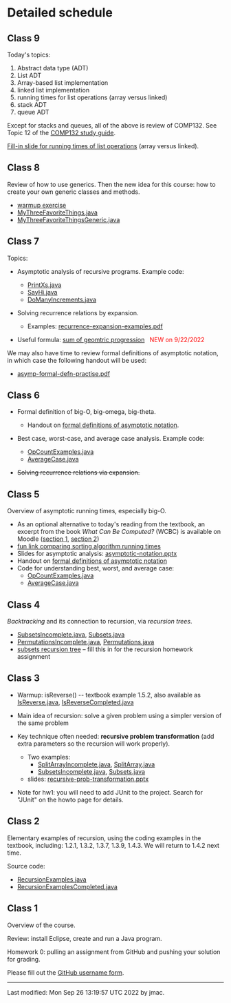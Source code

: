 # Detailed schedule

<!-- ## Class 24 -->

<!-- Exam review. Whiteboard notes: [whiteboard-12-9-2021.png](class24/whiteboard-12-9-2021.png) -->

<!-- ## Class 23 -->

<!-- Please fill out the [official feedback -->
<!-- form](https://lms.dickinson.edu/mod/url/view.php?id=1059641) if you -->
<!-- have not done so already. -->

<!-- Today's topic: depth-first and breadth-first graph traversals. -->

<!-- PowerPoint: -->
<!-- [intuitive-graph-traversals.pptx](class23/intuitive-graph-traversals.pptx) -->

<!-- Handout: [graph-traversals-handout.pdf](class23/graph-traversals-handout.pdf) -->

<!-- Handout solution: [graph-traversals-handout-solution.pdf](class23/graph-traversals-handout-solution.pdf) -->


<!-- ## Class 22 -->

<!-- Please fill out the [official feedback -->
<!-- form](https://lms.dickinson.edu/mod/url/view.php?id=1059641) for the -->
<!-- course (we will do this in class time). -->

<!-- Today's topic: graphs, including adjacency matrices and adjacency -->
<!-- lists. -->

<!-- PowerPoint: [class22-graphs.pptx](class22/class22-graphs.pptx) -->

<!-- ## Class 21 -->

<!-- Today's topic: Java Stream API. We pick up where we left off last time -->
<!-- with the `filter()` method. A slightly updated version of -->
<!-- [streamdemo.zip](class21/streamdemo.zip) is available. -->

<!-- ## Class 20 -->

<!-- Main topics for today: functional programming and lambda -->
<!-- expressions. We may also begin on the Java Stream API. -->

<!-- Code: [functionAsParam.py](class20/functionAsParam.py), -->
<!-- [FunctionParameterDemo.java](class20/FunctionParameterDemo.java), [streamdemo.zip](class21/streamdemo.zip) -->

<!-- To run Python code without installing anything, -->
<!-- [repl.it](https://repl.it) is a good option. -->

<!-- Purely for interest: If you are curious about where the "lambda" in -->
<!-- lambda-expressions comes from... The use of the Greek letter lambda to -->
<!-- represent an anonymous function was first introduced by Alonzo Church -->
<!-- in his 1936 paper "[An Unsolvable Problem of Elementary Number -->
<!-- Theory](http://links.jstor.org/sici?sici=0002-9327%28193604%2958%3A2%3C345%3AAUPOEN%3E2.0.CO%3B2-1)", -->
<!-- American Journal of Mathematics, Vol. 58, No. 2. (Apr., 1936), -->
<!-- pp. 345-363. This paper is one of two that are most closely linked -->
<!-- with the birth of computer science as an academic discipline. The -->
<!-- other is Alan Turing's paper on computable numbers, also from 1936. To -->
<!-- find out more, take COMP314. -->


<!-- ## Class 19 -->

<!-- Hash tables, session II. We continue with the PowerPoint, Java files, -->
<!-- and handout from last time. -->

<!-- As part of our discussion of a few computer scientists, it's well -->
<!-- worth checking out [Joy -->
<!-- Buolamwini](https://www.media.mit.edu/people/joyab/overview/)'s -->
<!-- [poetofcode.com](https://poetofcode.com/) site, especially her video art "AI, -->
<!-- Ain't I A Woman." -->


<!-- ## Class 18 -->

<!-- Hash tables, session I. -->

<!-- PowerPoint: [class18-hash-tables.pptx](class18/class18-hash-tables.pptx) <font color="green">UPDATED on 11/18/2021 &ndash; fixed an error on slide 29</font> -->

<!-- Java: [HashCodes.java](class18/HashCodes.java) and -->
<!-- [ComputerScientist.java](class18/ComputerScientist.java) -->

<!-- Handout: [hash-table-handout.pdf](class18/hash-table-handout.pdf) (and the [handout solution](class18/hash-table-handout-solution.pdf) <font color="green">UPDATED on 11/18/2021 &ndash; fixed errors</font>) -->


<!-- ## Class 17b -->

<!-- Exam review session. Please bring any questions. -->

<!-- Also, we will go over stable sorting again, using an updated -->
<!-- explanation. -->

<!-- As previously announced, homework assignment 6 will be graded on -->
<!-- completeness only. Solutions are being made available today. Unlike -->
<!-- most other homework assignments, you may consult the solutions when -->
<!-- working on this assignment. To benefit as much as possible from the -->
<!-- assignment, you should make a serious attempt at each question before -->
<!-- consulting the solution. -->

<!-- ## Class 17 -->

<!-- Note the announcement of midterm exam 2. Also note that homework six -->
<!-- will be graded on completeness only, and can optionally be turned in -->
<!-- before the exam or after the exam. -->

<!-- Topics: -->
<!-- * Heap sort -->
<!-- * Stability of sorting algorithms -->
<!-- * Example of real-world sorting algorithm -->

<!-- PowerPoint: [class17-heap-sort.pptx](class17/class17-heap-sort.pptx) &nbsp;&nbsp;&nbsp;<font color="green">UPDATED on 11/6/2021</font> -->



<!-- ## Class 16 -->

<!-- Sorting algorithms: Today we study *insertion sort* and *merge -->
<!-- sort*. Next time we study *heap sort*. Note that the textbook also -->
<!-- discusses *selection sort* and mentions *bubble sort* and *quick -->
<!-- sort*. It is good to read about and be aware of selection sort and -->
<!-- bubble sort but we do not study them in detail. -->

<!-- We've seen this before: -->
<!-- * [fun link comparing sorting algorithm running -->
<!--   times](http://www.sorting-algorithms.com/random-initial-order) -->

<!-- Powerpoint: [class16-insertion-and-merge-sort.pptx](class16/class16-insertion-and-merge-sort.pptx) -->


<!-- ## Class 15 -->

<!-- Mid-semester feedback results: -->
<!--   - [mid-semester-feedback-results.pdf](class15/mid-semester-feedback-results.pdf) -->
<!--   - [mid-semester-feedback-slides.pptx](class15/mid-semester-feedback-slides.pptx) -->

<!-- Topics for today (all optional, not on the exam or homework): -->
<!--   1. Generic expressions like `CS232PriorityQueue<K extends Comparable<K>, V>` -->
<!--      - These are called *bounded type parameters*. See [https://docs.oracle.com/javase/tutorial/java/generics/bounded.html](https://docs.oracle.com/javase/tutorial/java/generics/bounded.html) -->
<!--   1. AVL trees, or balanced trees generally. -->
<!--      * [description](https://courses.grainger.illinois.edu/cs225/fa2021/resources/avl-trees/) -->
<!-- 	 * [demo](https://www.cs.usfca.edu/~galles/visualization/AVLtree.html) -->
<!-- 	 * other balanced trees that are used in practice: -->
<!-- 	   - [red-black trees](https://en.wikipedia.org/wiki/Red%E2%80%93black_tree) -->
<!-- 	   - [B-trees](https://en.wikipedia.org/wiki/B-tree) -->
<!--   1. Javadoc demo -->
<!--      * check out the Project \| Generate Javadoc... command in Eclipse. -->
<!--   1. Proof that height of complete tree is O(log n). -->
<!--      * follows from the fact that 1 + 2 + 4 + 8 + 16 + ... + 2^d = 2^(d+1) -1 -->
  
<!-- Help and discussion of homework 5 (bring your own questions) -->


<!-- ## Class 14 -->

<!-- * Main topic: **heaps** -->

<!-- * [PowerPoint slides for heaps](class14/class14-heaps-slides.pptx) -->



<!-- ## Class 13 -->

<!-- * Please complete the [mid-semester survey](https://forms.office.com/Pages/ResponsePage.aspx?id=VbAyYrl2E0ybiLVirn22-3zmolgc6htDs2E7F-Dz3zdURFdaN0NZVFg5TUswQks2NTNOUVEyVFJCMSQlQCN0PWcu) -->

<!-- * Main topic for today: binary search trees (BSTs) -->
<!--   - **Important note:** In the textbook, equal keys are stored in the -->
<!--     *left* child. In the CS232 sample code, equal keys are stored in the -->
<!--     *right* child. For the homework, you must store equal keys in the -->
<!--     *right* child, not the left child. -->
<!--   - three BST operations:  -->
<!--     * find -->
<!-- 	* add (also called insert) -->
<!-- 	* remove: 3 cases -->
<!-- 	  - zero children (easy) -->
<!-- 	  - one child (easy) -->
<!-- 	  - two children (swap in value from smallest node in right -->
<!--         subtree, then delete that node) -->
<!--   - [PowerPoint slides describing the three BST operations](class13/class13-BSTs.pptx) -->
<!--   - [handout to practice adding and removing BST nodes](class13/bst-handout.png)  -->
<!--   <\!-- - [handout solution](class13/bst-handout-solution.png) -\-> -->


<!-- ## Class 12 -->

<!-- Binary trees session 2. Today's topics:  -->
<!-- 1. Definitions of full and complete binary trees -->
<!-- 1. Statement of two theorems about binary trees -->
<!-- 1. Review traversals -->
<!--    - Examine the code for level order traversal, which uses a queue -->
<!--      rather than employing recursion. -->
<!-- 1. Review binary tree ADT, and compare with the Map ADT -->
<!-- 1. Overview of the Visitor design pattern (see sample code -->
<!--    `tree.PrintVisitor.java` for an example). Additional examples of -->
<!--    the Visitor pattern (**very** useful for the binary tree homework -->
<!--    assignment): -->
<!--    - [SumVisitor.java](class12/SumVisitor.java) -->
<!--    - [AverageWithoutLowestVisitor.java](class12/AverageWithoutLowestVisitor.java) -->
<!-- 1. Homework help for the binary tree homework assignment -->
<!--    - [Hints for HW4, question 6](class12/hw4-qu6-hints.png) -->

<!-- A useful example of how to add methods that assist in debugging your -->
<!-- code: [BTNode.java](class12/BTNode.java) -->

<!-- Resources: -->
<!-- * [whiteboard notes](class12/whiteboard-class12.png) &ndash; including updated list of nodes traversed for the warm-up example at the start -->


<!-- ## Class 11 -->

<!-- Binary trees session 1. Today's topics:  -->
<!-- * Basic definitions (root, leaves, internal loads, descendants, -->
<!--   ancestors, depth, height, path length). -->
<!-- * recursive nature of binary trees -->
<!-- * Four types of traversals: Level order, pre-order, in order, post-order. -->
<!-- * Our ADT for Binary trees -->

<!-- Resources: -->
<!-- * [PowerPoint notes](class11/topic5-binary-trees.pptx) -->

<!-- For next time: -->
<!-- * Make a start on the binary tree homework assignment (HW4). Try to -->
<!--   look through all the questions and highlight areas where you need a -->
<!--   hint to get started. In the next class meeting, we will spend some -->
<!--   time giving hints where necessary. -->


<!-- ## Exam review session -->

<!-- * [PowerPoint notes](class10b/class10b-review-session.pptx) -->
<!-- * [Whiteboard notes](class10b/whiteboard.png) -->


<!-- ## Class 10 -->

<!-- Today's topics: -->
<!-- 1. Iterators -->
<!--    * This is a repeat of class meeting 41 from COMP132. See topic 12e -->
<!--      of the [COMP132 study -->
<!-- guide](https://users.dickinson.edu/~jmac/courses/previous/spring-2021-comp132/study-guide-4-26-2021.docx). -->
<!--    * code: [Friends.java](class10/Friends.java), [FriendsIterator.java](class10/FriendsIterator.java), -->
<!--      [FriendsIteratorUnfinished.java](class10/FriendsIteratorUnfinished.java), [FriendsNested.java](class10/FriendsNested.java). -->
<!--    * [slide explaining traversal](class10/traversal.pptx) -->
<!-- 1. Example of amortized analysis: cost of adding to an ArrayList -->
<!--    * This is an optional topic that will not appear on exams or homework. -->
<!--    * [tollbooth-allegory.pptx](class10/tollbooth-allegory.pptx) -->


## Class 9

Today's topics:
1. Abstract data type (ADT)
1. List ADT
1. Array-based list implementation
1. linked list implementation
1. running times for list operations (array versus linked)
1. stack ADT
1. queue ADT

Except for stacks and queues, all of the above is review of
COMP132. See Topic 12 of the [COMP132 study
guide](https://users.dickinson.edu/~jmac/courses/previous/spring-2021-comp132/study-guide-4-26-2021.docx).

[Fill-in slide for running times of list
operations](class09/list-operations.pptx) (array versus linked).

## Class 8

Review of how to use generics. Then the new idea for this course: how to create your own generic classes and methods.

* [warmup exercise](class08/warmup-exercise.pptx)
* [MyThreeFavoriteThings.java](class08/MyThreeFavoriteThings.java)
* [MyThreeFavoriteThingsGeneric.java](class08/MyThreeFavoriteThingsGeneric.java)

## Class 7

Topics:
* Asymptotic analysis of recursive programs. Example code:
  - [PrintXs.java](class07/PrintXs.java)
  - [SayHi.java](class07/SayHi.java)
  - [DoManyIncrements.java](class07/DoManyIncrements.java)
* Solving recurrence relations by expansion. 
  - Examples: [recurrence-expansion-examples.pdf](class07/recurrence-expansion-examples.pdf)

* Useful formula: [sum of geomtric progression](class07/geometric-progression.pdf)&nbsp;&nbsp;&nbsp;<font color="red">NEW on 9/22/2022</font>

We may also have time to review formal definitions of asymptotic
notation, in which case the following handout will be used:
* [asymp-formal-defn-practise.pdf](class07/asymp-formal-defn-practise.pdf)


## Class 6

* Formal definition of big-O, big-omega, big-theta. 
  - Handout on [formal definitions of asymptotic
    notation](class05/asymp-formal-defs.pdf).
* Best case, worst-case, and average case analysis. Example code:
  - [OpCountExamples.java](class05/OpCountExamples.java)
  - [AverageCase.java](class05/AverageCase.java)

* ~~Solving recurrence relations via expansion.~~

## Class 5

Overview of asymptotic running times, especially big-O.

* As an optional alternative to today's reading from the textbook, an
  excerpt from the book *What Can Be Computed?* (WCBC) is available on
  Moodle ([section 1](https://lms.dickinson.edu/mod/resource/view.php?id=1131204), [section 2](https://lms.dickinson.edu/mod/resource/view.php?id=1131205))
* [fun link comparing sorting algorithm running times](http://www.sorting-algorithms.com/random-initial-order)
* Slides for asymptotic analysis: [asymptotic-notation.pptx](class05/asymptotic-notation.pptx)
* Handout on [formal definitions of asymptotic notation](class05/asymp-formal-defs.pdf)
* Code for understanding best, worst, and average case:
  - [OpCountExamples.java](class05/OpCountExamples.java)
  - [AverageCase.java](class05/AverageCase.java)
<!-- * [whiteboard notes](class05/class5-whiteboard.png) -->


## Class 4

*Backtracking* and its connection to recursion, via *recursion trees*.


* [SubsetsIncomplete.java](class03/SubsetsIncomplete.java), [Subsets.java](class03/Subsets.java)
* [PermutationsIncomplete.java](class04/PermutationsIncomplete.java), [Permutations.java](class04/Permutations.java)
* [subsets recursion tree](class04/subsets-recursion-tree.png) &ndash; fill this in for the recursion homework assignment
<!-- * [whiteboard notes](class04/whiteboard-notes.pptx) -->

## Class 3

* Warmup: isReverse() -- textbook example 1.5.2, also available as [IsReverse.java](class03/IsReverse.java), [IsReverseCompleted.java](class03/IsReverseCompleted.java)

* Main idea of recursion: solve a given problem using a simpler version of the same problem

* Key technique often needed: **recursive problem transformation**
  (add extra parameters so the recursion will work properly).  
  - Two examples:
    * [SplitArrayIncomplete.java](class03/SplitArrayIncomplete.java), [SplitArray.java](class03/SplitArray.java)
    * [SubsetsIncomplete.java](class03/SubsetsIncomplete.java), [Subsets.java](class03/Subsets.java)
  - slides: [recursive-prob-transformation.pptx](class03/recursive-prob-transformation.pptx)

* Note for hw1: you will need to add JUnit to the project. Search for
  "JUnit" on the howto page for details.

## Class 2

Elementary examples of recursion, using the coding examples in the
textbook, including: 1.2.1, 1.3.2, 1.3.7, 1.3.9, 1.4.3. We will return
to 1.4.2 next time.

Source code:
* [RecursionExamples.java](class02/RecursionExamples.java)
* [RecursionExamplesCompleted.java](class02/RecursionExamplesCompleted.java)



## Class 1

Overview of the course.

Review: install Eclipse, create and run a Java program.

Homework 0: pulling an assignment from GitHub and pushing your solution for grading.

Please fill out the [GitHub username form](https://forms.office.com/Pages/ResponsePage.aspx?id=VbAyYrl2E0ybiLVirn22-2zFL4dI9oNMmoALudp-AK9UMEVFN1hVRUtGREE1M1lLSlhMNVI5QlZHNy4u).






----
Last modified: Mon Sep 26 13:19:57 UTC 2022 by jmac.
